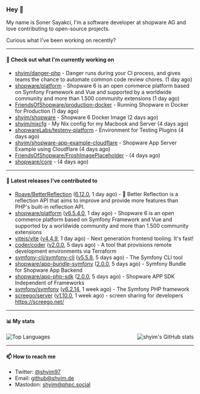 ### Hey 👋

My name is Soner Sayakci, I'm a software developer at shopware AG and love contributing to open-source projects.

Curious what I've been working on recently?

---

#### 👷 Check out what I'm currently working on

- [shyim/danger-php](https://github.com/shyim/danger-php) - Danger runs during your CI process, and gives teams the chance to automate common code review chores. (1 day ago)
- [shopware/platform](https://github.com/shopware/platform) - Shopware 6 is an open commerce platform based on Symfony Framework and Vue and supported by a worldwide community and more than 1.500 community extensions (1 day ago)
- [FriendsOfShopware/production-docker](https://github.com/FriendsOfShopware/production-docker) - Running Shopware in Docker for Production (1 day ago)
- [shyim/shopware](https://github.com/shyim/shopware) - Shopware 6 Docker Image (2 days ago)
- [shyim/nixcfg](https://github.com/shyim/nixcfg) - My Nix config for my Macbook and Server (4 days ago)
- [shopwareLabs/testenv-platform](https://github.com/shopwareLabs/testenv-platform) - Environment for Testing Plugins (4 days ago)
- [shyim/shopware-app-example-cloudflare](https://github.com/shyim/shopware-app-example-cloudflare) - Shopware App Server Example using Cloudflare (4 days ago)
- [FriendsOfShopware/FroshImagePlaceholder](https://github.com/FriendsOfShopware/FroshImagePlaceholder) -  (4 days ago)
- [shopware/core](https://github.com/shopware/core) -  (4 days ago)

---

#### 🔭 Latest releases I've contributed to

- [Roave/BetterReflection](https://github.com/Roave/BetterReflection) ([6.12.0](https://github.com/Roave/BetterReflection/releases/tag/6.12.0), 1 day ago) - :crystal_ball: Better Reflection is a reflection API that aims to improve and provide more features than PHP&#39;s built-in reflection API.
- [shopware/platform](https://github.com/shopware/platform) ([v6.5.4.0](https://github.com/shopware/platform/releases/tag/v6.5.4.0), 1 day ago) - Shopware 6 is an open commerce platform based on Symfony Framework and Vue and supported by a worldwide community and more than 1.500 community extensions
- [vitejs/vite](https://github.com/vitejs/vite) ([v4.4.9](https://github.com/vitejs/vite/releases/tag/v4.4.9), 1 day ago) - Next generation frontend tooling. It&#39;s fast!
- [coder/coder](https://github.com/coder/coder) ([v2.0.0](https://github.com/coder/coder/releases/tag/v2.0.0), 5 days ago) - A tool that provisions remote development environments via Terraform
- [symfony-cli/symfony-cli](https://github.com/symfony-cli/symfony-cli) ([v5.5.8](https://github.com/symfony-cli/symfony-cli/releases/tag/v5.5.8), 5 days ago) - The Symfony CLI tool
- [shopware/app-bundle-symfony](https://github.com/shopware/app-bundle-symfony) ([2.0.0](https://github.com/shopware/app-bundle-symfony/releases/tag/2.0.0), 5 days ago) - Symfony Bundle for Shopware App Backend
- [shopware/app-php-sdk](https://github.com/shopware/app-php-sdk) ([2.0.0](https://github.com/shopware/app-php-sdk/releases/tag/2.0.0), 5 days ago) - Shopware APP SDK Independent of Frameworks
- [symfony/symfony](https://github.com/symfony/symfony) ([v6.2.14](https://github.com/symfony/symfony/releases/tag/v6.2.14), 1 week ago) - The Symfony PHP framework
- [screego/server](https://github.com/screego/server) ([v1.10.0](https://github.com/screego/server/releases/tag/v1.10.0), 1 week ago) - screen sharing for developers https://screego.net/

---

#### 📊 My stats

<img align="right" alt="shyim's GitHub stats" src="https://github-readme-stats.vercel.app/api?username=shyim&count_private=1&show_icons=true&" />

![Top Languages](https://github-readme-stats.vercel.app/api/top-langs/?username=shyim)

---

#### 📫 How to reach me

- Twitter: [@shyim97](https://twitter.com/shyim97)
- Email: [github@shyim.de](mailto://github@shyim.de)
- Mastodon: <a rel="me" href="https://phpc.social/@shyim">shyim@phpc.social</a>

